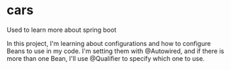 # cars
Used to learn more about spring boot

In this project, I'm learning about configurations and how to configure Beans to use in my code. I'm setting them with @Autowired, and if there is more than one Bean, I'll use @Qualifier to specify which one to use.